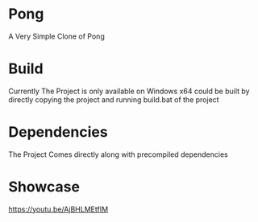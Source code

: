 # Pong
A Very Simple Clone of Pong
# Build
Currently The Project is only available on Windows x64 could be built by directly copying the project and running build.bat of the project

# Dependencies
The Project Comes directly along with precompiled dependencies

# Showcase
https://youtu.be/AjBHLMEtfIM

